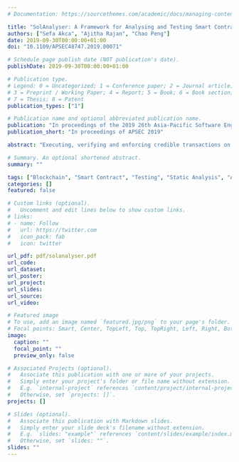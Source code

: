 ```yaml
---
# Documentation: https://sourcethemes.com/academic/docs/managing-content/

title: "SolAnalyser: A Framework for Analysing and Testing Smart Contracts"
authors: ["Sefa Akca", "Ajitha Rajan", "Chao Peng"]
date: 2019-09-30T00:00:00+01:00
doi: "10.1109/APSEC48747.2019.00071"

# Schedule page publish date (NOT publication's date).
publishDate: 2019-09-30T00:00:00+01:00

# Publication type.
# Legend: 0 = Uncategorized; 1 = Conference paper; 2 = Journal article;
# 3 = Preprint / Working Paper; 4 = Report; 5 = Book; 6 = Book section;
# 7 = Thesis; 8 = Patent
publication_types: ["1"]

# Publication name and optional abbreviated publication name.
publication: "In proceedings of the 2019 26th Asia-Pacific Software Engineering Conference (APSEC)"
publication_short: "In proceedings of APSEC 2019"

abstract: "Executing, verifying and enforcing credible transactions on permissionless blockchains is done using smart contracts. Smart contracts define and execute crucial agreements, and attacks exploiting their vulnerabilities can lead to huge losses, like the failure of the DAO smart contract that resulted in 50 million US Dollars worth of losses. A key challenge with smart contracts is ensuring their correctness and security.\n\nTo address this challenge, we present a fully automated technique, SolAnalyser, for vulnerability detection over Solidity smart contracts that uses both static and dynamic analysis. Analysis techniques for smart contracts in the literature rely on static analysis with a high rate of false positives or lack support for vulnerabilities like out of gas, unchecked send, timestamp dependency. We instrument the original smart contract with property checks and use dynamic analysis to tackle this problem. Our tool, SolAnalyser, supports automated detection of 8 different vulnerability types that currently lack wide support in existing tools, and can easily be extended to support other types. We also implemented a fault seeding tool that injects different types of vulnerabilities in smart contracts. We use the mutated contracts for assessing the effectiveness of different analysis tools.\n\nOur experiment uses 1838 real contracts from which we generate 12866 mutated contracts by artificially seeding 8 different vulnerability types. We evaluate the effectiveness of our technique in revealing the seeded vulnerabilities and compare against five existing popular analysis tools – Oyente, Securify, Maian, SmartCheck and Mythril. This is the first large scale evaluation of existing tools that compares their effectiveness by running them on a common set of contracts. We find that our technique outperforms all five existing tools in supporting detection of all 8 vulnerability types and in achieving higher precision and recall rate. SolAnalyser was also faster in analysing the different vulnerabilities than any of the existing tools in our experiment. Among existing tools, Securify achieved high precision in detecting integer overflow, underflow, and division by zero but had poor recall rates."

# Summary. An optional shortened abstract.
summary: ""

tags: ["Blockchain", "Smart Contract", "Testing", "Static Analysis", "Assertions", "Fault Seeding"]
categories: []
featured: false

# Custom links (optional).
#   Uncomment and edit lines below to show custom links.
# links:
# - name: Follow
#   url: https://twitter.com
#   icon_pack: fab
#   icon: twitter

url_pdf: pdf/solanalyser.pdf
url_code:
url_dataset:
url_poster:
url_project:
url_slides:
url_source:
url_video:

# Featured image
# To use, add an image named `featured.jpg/png` to your page's folder. 
# Focal points: Smart, Center, TopLeft, Top, TopRight, Left, Right, BottomLeft, Bottom, BottomRight.
image:
  caption: ""
  focal_point: ""
  preview_only: false

# Associated Projects (optional).
#   Associate this publication with one or more of your projects.
#   Simply enter your project's folder or file name without extension.
#   E.g. `internal-project` references `content/project/internal-project/index.md`.
#   Otherwise, set `projects: []`.
projects: []

# Slides (optional).
#   Associate this publication with Markdown slides.
#   Simply enter your slide deck's filename without extension.
#   E.g. `slides: "example"` references `content/slides/example/index.md`.
#   Otherwise, set `slides: ""`.
slides: ""
---
```

